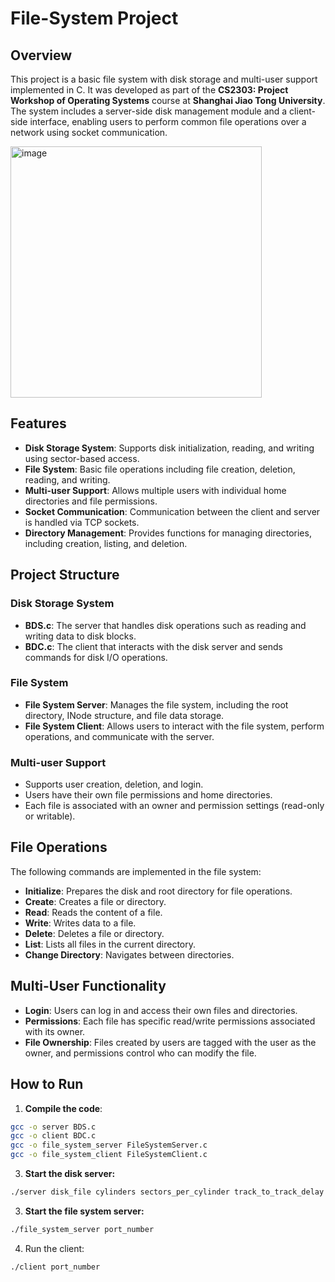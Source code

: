 # File-System Project

## Overview
This project is a basic file system with disk storage and multi-user support implemented in C. It was developed as part of the **CS2303: Project Workshop of Operating Systems** course at **Shanghai Jiao Tong University**. The system includes a server-side disk management module and a client-side interface, enabling users to perform common file operations over a network using socket communication.

<img width="402" alt="image" src="https://github.com/user-attachments/assets/ebe715dc-f6d3-4233-83b1-495c1be20504">


## Features
- **Disk Storage System**: Supports disk initialization, reading, and writing using sector-based access.
- **File System**: Basic file operations including file creation, deletion, reading, and writing.
- **Multi-user Support**: Allows multiple users with individual home directories and file permissions.
- **Socket Communication**: Communication between the client and server is handled via TCP sockets.
- **Directory Management**: Provides functions for managing directories, including creation, listing, and deletion.

## Project Structure
### Disk Storage System
- **BDS.c**: The server that handles disk operations such as reading and writing data to disk blocks.
- **BDC.c**: The client that interacts with the disk server and sends commands for disk I/O operations.

### File System
- **File System Server**: Manages the file system, including the root directory, INode structure, and file data storage.
- **File System Client**: Allows users to interact with the file system, perform operations, and communicate with the server.

### Multi-user Support
- Supports user creation, deletion, and login.
- Users have their own file permissions and home directories.
- Each file is associated with an owner and permission settings (read-only or writable).

## File Operations
The following commands are implemented in the file system:
- **Initialize**: Prepares the disk and root directory for file operations.
- **Create**: Creates a file or directory.
- **Read**: Reads the content of a file.
- **Write**: Writes data to a file.
- **Delete**: Deletes a file or directory.
- **List**: Lists all files in the current directory.
- **Change Directory**: Navigates between directories.

## Multi-User Functionality
- **Login**: Users can log in and access their own files and directories.
- **Permissions**: Each file has specific read/write permissions associated with its owner.
- **File Ownership**: Files created by users are tagged with the user as the owner, and permissions control who can modify the file.

## How to Run
1. **Compile the code**:

```bash
gcc -o server BDS.c
gcc -o client BDC.c
gcc -o file_system_server FileSystemServer.c
gcc -o file_system_client FileSystemClient.c
```
3. **Start the disk server:**
```bash
./server disk_file cylinders sectors_per_cylinder track_to_track_delay port_number
```
3. **Start the file system server:**

```bash
./file_system_server port_number
```
4. Run the client:
```bash
./client port_number
```
